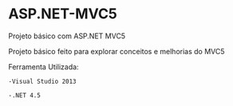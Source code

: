 # ASP.NET-MVC5
Projeto básico com ASP.NET MVC5


Projeto básico feito para explorar conceitos e melhorias do MVC5 

Ferramenta Utilizada:

    -Visual Studio 2013
  
    -.NET 4.5
